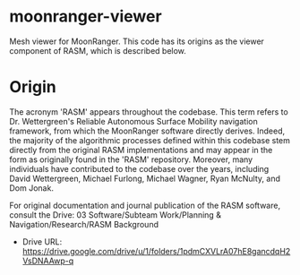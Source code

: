 # moonranger-viewer
Mesh viewer for MoonRanger. This code has its origins as the viewer component of RASM, which is described below.

# Origin
The acronym 'RASM' appears throughout the codebase. This term refers to Dr. Wettergreen's Reliable Autonomous Surface Mobility navigation framework, from which the MoonRanger software directly derives. Indeed, the majority of the algorithmic processes defined within this codebase stem directly from the original RASM implementations and may appear in the form as originally found in the 'RASM' repository. Moreover, many individuals have contributed to the codebase over the years, including David Wettergreen, Michael Furlong, Michael Wagner, Ryan McNulty, and Dom Jonak.

For original documentation and journal publication of the RASM software, consult the Drive: 03 Software/Subteam Work/Planning & Navigation/Research/RASM Background
- Drive URL: https://drive.google.com/drive/u/1/folders/1pdmCXVLrA07hE8gancdqH2VsDNAAwp-q
